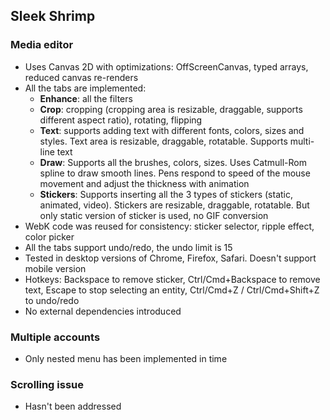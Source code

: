 ## Sleek Shrimp

### Media editor
- Uses Canvas 2D with optimizations: OffScreenCanvas, typed arrays, reduced canvas re-renders
- All the tabs are implemented:
  - **Enhance**: all the filters
  - **Crop**: cropping (cropping area is resizable, draggable, supports different aspect ratio), rotating, flipping
  - **Text**: supports adding text with different fonts, colors, sizes and styles. Text area is resizable, draggable, rotatable. Supports multi-line text
  - **Draw**: Supports all the brushes, colors, sizes. Uses Catmull-Rom spline to draw smooth lines. Pens respond to speed of the mouse movement and adjust the thickness with animation
  - **Stickers**: Supports inserting all the 3 types of stickers (static, animated, video). Stickers are resizable, draggable, rotatable. But only static version of sticker is used, no GIF conversion
- WebK code was reused for consistency: sticker selector, ripple effect, color picker
- All the tabs support undo/redo, the undo limit is 15
- Tested in desktop versions of Chrome, Firefox, Safari. Doesn't support mobile version
- Hotkeys: Backspace to remove sticker, Ctrl/Cmd+Backspace to remove text, Escape to stop selecting an entity, Ctrl/Cmd+Z / Ctrl/Cmd+Shift+Z to undo/redo
- No external dependencies introduced

### Multiple accounts
- Only nested menu has been implemented in time

### Scrolling issue
- Hasn't been addressed
